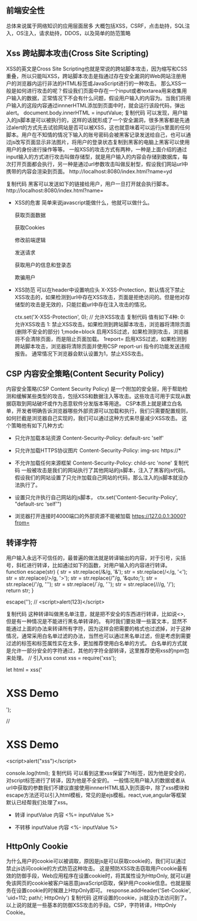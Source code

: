 ## 前端安全性
总体来说属于网络知识的应用层面居多
大概包括XSS，CSRF，点击劫持，SQL注入，OS注入，请求劫持，DDOS，以及简单的防范策略


## Xss  跨站脚本攻击(Cross Site Scripting)
XSS的英文是Cross Site Scripting也就是常说的跨站脚本攻击，因为缩写和CSS重叠，所以只能叫XSS，跨站脚本攻击是指通过存在安全漏洞的Web网站注册用户的浏览器内运行非法的HTML标签或JavaScript进行的一种攻击。
那么XSS一般是如何进行攻击的呢？假设我们页面中存在一个input或者textarea用来收集用户输入的数据，正常情况下不会有什么问题，假设用户输入的内容为<script>alert(1)</script>。当我们将用户输入的这段内容通过innnerHTML添加到页面中时，就会运行该段代码，弹出alert。
document.body.innerHTML = inputValue;
复制代码
可以发现，用户输入的js脚本是可以被执行的，这样的话就形成了一个安全漏洞，很多黑客都是先通过alert的方式先去试验网站是否可以被XSS，这也就意味着可以运行js里面的任何脚本。用户在不知情的情况下输入的账号密码会被黑客记录发送给自己，也可以通过js改写页面显示非法图片，将用户的登录状态复制到黑客的电脑上黑客可以使用用户的身份进行操作等等。
一般XSS的攻击方式有两种，一种是上面介绍的通过input输入的方式进行攻击叫做存储型，就是用户输入的内容会存储到数据库，每次打开页面都会执行，另一种是通过url参数攻击叫做反射型，假设我们网站url中携带的内容会渲染到页面。
http://localhost:8080/index.html?name=yd

复制代码
黑客可以发送如下的链接给用户，用户一旦打开就会执行脚本。
http://localhost:8080/index.html?name=<script>alert(123)</script>


+ XSS的危害
简单来说javascript能做什么，他就可以做什么。

    获取页面数据

    获取Cookies

    修改前端逻辑

    发送请求

    获取用户的信息和登录态

    欺骗用户

+ XSS防范
可以在header中设置响应头 X-XSS-Protection，默认情况下禁止XSS攻击的，如果检测到url中存在XSS攻击，页面是拒绝访问的。但是他对存储型的攻击是无效的，只能拦截url中存在注入攻击的情况。

    ctx.set('X-XSS-Protection', 0); // 允许XSS攻击
    复制代码
    值有如下4种:
    0: 允许XSS攻击
    1: 禁止XSS攻击。如果检测到跨站脚本攻击，浏览器将清除页面(删除不安全的部分)
    1;mode=block 启用XSS过滤，如果检测到攻击，浏览器将不会清除页面，而是阻止页面加载。
    1report= 启用XSS过滤，如果检测到跨站脚本攻击，浏览器将清除页面并使用CSP report-uri 指令的功能发送违规报告。
    通常情况下浏览器会默认设置为1，禁止XSS攻击。

## CSP 内容安全策略(Content Security Policy)
内容安全策略(CSP Content Security Policy) 是一个附加的安全层，用于帮助检测和缓解某些类型的攻击，包括XSS和数据注入等攻击。这些攻击可用于实现从数据窃取到网站破坏或作为恶意软件分发版本等用途。
CSP本质上就是建立白名单，开发者明确告诉浏览器哪些外部资源可以加载和执行，我们只需要配置规则，如何拦截是浏览器自己实现的，我们可以通过这种方式来尽量减少XSS攻击。
这个策略他有如下几种方式:

+ 只允许加载本站资源
Content-Security-Policy: default-src 'self'

+ 只允许加载HTTPS协议图片
Content-Security-Policy: img-src https://*

+ 不允许加载任何来源框架
Content-Security-Policy: child-src 'none'
复制代码
一般被攻击是我们的网站执行了其他网站的js脚本，注入了黑客的js代码。假设我们的网站设置了只允许加载自己网站的代码，那么注入的js脚本就没办法执行了。
+ 设置只允许执行自己网站的js脚本，
ctx.set('Content-Security-Policy', "default-src 'self'")

+ 浏览器打开连接时4000端口的外部资源不能被加载
https://127.0.0.1:3000?from=<script src="http://127.0.0.1:4000/hack.js"></script>

## 转译字符
用户输入永远不可信任的，最普遍的做法就是转译输出的内容，对于引号，尖括号，斜杠进行转译，比如通过如下的函数，对用户输入的内容进行转译。
function escape(str) {
    str = str.replace(/&/g, '&amp;');
    str = str.replace(/</g, '&lt;');
    str = str.replace(/>/g, '&gt;');
    str = str.replace(/"/g, '&quto;');
    str = str.replace(/'/g, '&#39;');
    str = str.replace(/`/g, '&#96;');
    str = str.replace(/\//g, '&#x2F;');
    return str;
}

escape('<script>alert(123)</script>'); // &lt;script&gt;alert(123)&lt;&#x2F;script&gt;

复制代码
这种转译叫做黑名单注意，就是把不安全的东西进行转译，比如说\<\>, 但是有一种情况是不能进行黑名单转译的。
有时我们要处理一些富文本，显然不能通过上面的办法来转译所有字符，因为这样会把需要的格式也过滤掉，对于这种情况，通常采用白名单过滤的办法，当然也可以通过黑名单过滤，但是考虑到需要过滤的标签和标签属性实在太多，更加推荐使用白名单的方式。
白名单的方式就是允许一部分安全的字符通过，其他的字符全部转译，这里推荐使用xss的npm包来处理。
// 引入xss
const xss = require('xss');

let html = xss('<h1 id="title">XSS Demo</h1><script>alert("xss")</script>');

// <h1 id="title">XSS Demo</h1>&lt;script&gt;alert("xss")&lt;/script&gt;

console.log(html);
复制代码
可以看到这里xss保留了h1标签，因为他是安全的，对script标签进行了转译，因为他是不全安的。
一般情况用户输入的数据或者从url中获取的参数我们不建议直接使用innnerHTML插入到页面中，除了xss模块和escape方法还可以引入html模板，常见的是ejs模板。react,vue,angular等框架默认已经帮我们处理了xss。
+ 转译 inputValue 内容
<%= inputValue %>

+ 不转移 inputValue 内容
<%- inputValue %>

## HttpOnly Cookie
为什么用户的cookie可以被调取，原因是js是可以获取cookie的，我们可以通过禁止js访问cookie的方式防范这种攻击。
这是预防XSS攻击窃取用户cookie最有效的防御手段，Web应用程序在设置cookie时，将其属性设为HttpOnly, 就可以避免该网页的cookie被客户端恶意javaScript窃取，保护用户cookie信息。也就是服务在设置cookie的时候跟上HttpOnly即可。
response.addHeader('Set-Cookie', 'uid=112; path/; HttpOnly')
复制代码
这样设置的cookie，js就没办法访问到了。
以上说的就是一些基本的防御XSS攻击的手段。CSP，字符转译，HttpOnly Cookie。

